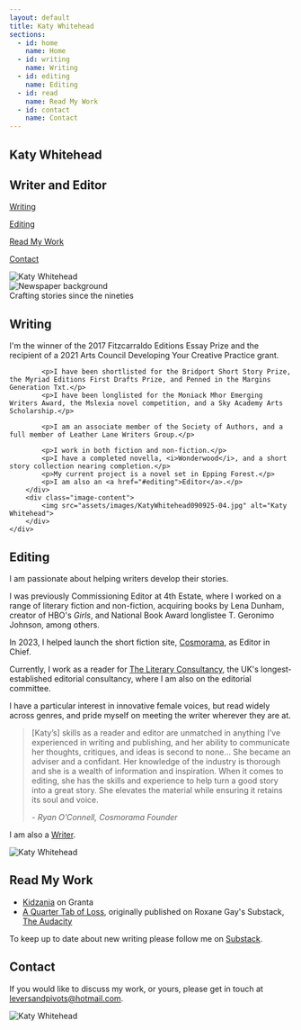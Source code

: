 ```yaml
---
layout: default
title: Katy Whitehead
sections:
  - id: home
    name: Home
  - id: writing
    name: Writing
  - id: editing
    name: Editing
  - id: read
    name: Read My Work
  - id: contact
    name: Contact
---
```


<section id="home">
    <div class="section-content">
        <div class="text-content">
            <h1 class="main-title">Katy Whitehead</h1>
            <h1>Writer and Editor</h1>
            <p><a href="#writing">Writing</a></p>
            <p><a href="#editing">Editing</a></p>
            <p><a href="#read">Read My Work</a></p>
            <p><a href="#contact">Contact</a></p>
        </div>
        <div class="image-content">
            <img src="assets/images/KatyWhitehead090925-11.jpg" alt="Katy Whitehead">
        </div>
    </div>
</section>

<section id="banner">
    <img src="assets/images/newspaper.png" alt="Newspaper background">
    <div class="banner-text">Crafting stories since the nineties</div>
</section>

<section id="writing">
    <div class="section-content">
        <div class="text-content">
            <h1>Writing</h1>
            <p>I'm the winner of the 2017 Fitzcarraldo Editions Essay Prize and the recipient of a 2021 Arts Council Developing Your Creative Practice grant.</p>
        
            <p>I have been shortlisted for the Bridport Short Story Prize, the Myriad Editions First Drafts Prize, and Penned in the Margins Generation Txt.</p>
            <p>I have been longlisted for the Moniack Mhor Emerging Writers Award, the Mslexia novel competition, and a Sky Academy Arts Scholarship.</p>
        
            <p>I am an associate member of the Society of Authors, and a full member of Leather Lane Writers Group.</p>
        
            <p>I work in both fiction and non-fiction.</p>
            <p>I have a completed novella, <i>Wonderwood</i>, and a short story collection nearing completion.</p>
            <p>My current project is a novel set in Epping Forest.</p>
            <p>I am also an <a href="#editing">Editor</a>.</p>
        </div>
        <div class="image-content">
            <img src="assets/images/KatyWhitehead090925-04.jpg" alt="Katy Whitehead">
        </div>
    </div>
</section>

<section id="editing">
    <div class="section-content">
        <div class="text-content">
            <h1>Editing</h1>
            <p>I am passionate about helping writers develop their stories.</p>
            <p>I was previously Commissioning Editor at 4th Estate, where I worked on a range of literary fiction and non-fiction, acquiring books by Lena Dunham, creator of HBO's <i>Girls</i>, and National Book Award longlistee T. Geronimo Johnson, among others.</p>
            <p>In 2023, I helped launch the short fiction site, <a href="https://cosmorama.site/">Cosmorama</a>, as Editor in Chief.</p>
            <p>Currently, I work as a reader for <a href="https://literaryconsultancy.co.uk/">The Literary Consultancy</a>, the UK's longest-established editorial consultancy, where I am also on the editorial committee.</p>
            <p>I have a particular interest in innovative female voices, but read widely across genres, and pride myself on meeting the writer wherever they are at.</p>
            <blockquote>
                <p>[Katy’s] skills as a reader and editor are unmatched in anything I’ve experienced in writing and publishing, and her ability to communicate her thoughts, critiques, and ideas is second to none… She became an adviser and a confidant. Her knowledge of the industry is thorough and she is a wealth of information and inspiration. When it comes to editing, she has the skills and experience to help turn a good story into a great story. She elevates the material while ensuring it retains its soul and voice.</p>
                <cite>- Ryan O’Connell, Cosmorama Founder</cite>
            </blockquote>
            <p>I am also a <a href="#writing">Writer</a>.</p>
        </div>
        <div class="image-content">
            <img src="assets/images/KatyWhitehead090925-01.jpg" alt="Katy Whitehead">
        </div>
    </div>
</section>

<section id="read">
    <div class="section-content">
        <div class="centered-text-content">
            <h1>Read My Work</h1>
            <ul>
                <li><a href="https://granta.com/kidzania/">Kidzania</a> on Granta</li>
                <li><a href="/a-quarter-tab-of-loss/">A Quarter Tab of Loss</a>, originally published on Roxane Gay's Substack, <a href="https://audacity.substack.com/p/a-quarter-tab-of-loss">The Audacity</a></li>
            </ul>
            <p>To keep up to date about new writing please follow me on <a href="https://substack.com/@katynophone">Substack</a>.</p>
        </div>
    </div>
</section>

<section id="contact">
    <div class="section-content">
        <div class="text-content">
            <h1>Contact</h1>
            <p>If you would like to discuss my work, or yours, please get in touch at <a href="mailto:leversandpivots@hotmail.com">leversandpivots@hotmail.com</a>.</p>
        </div>
        <div class="image-content">
            <img src="assets/images/KatyWhitehead090925-20.jpg" alt="Katy Whitehead">
        </div>
    </div>
</section>